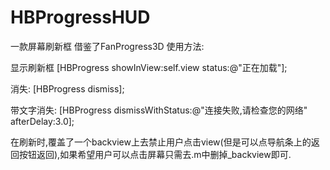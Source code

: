# HBProgressHUD
一款屏幕刷新框  借鉴了FanProgress3D
使用方法:

显示刷新框
[HBProgress showInView:self.view status:@"正在加载"];

消失:
[HBProgress dismiss];

带文字消失:
[HBProgress dismissWithStatus:@"连接失败,请检查您的网络" afterDelay:3.0];

在刷新时,覆盖了一个backview上去禁止用户点击view(但是可以点导航条上的返回按钮返回),如果希望用户可以点击屏幕只需去.m中删掉_backview即可.
